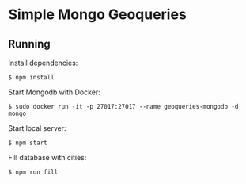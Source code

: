 # Simple Mongo Geoqueries

## Running

Install dependencies:

`$ npm install`

Start Mongodb with Docker:

`$ sudo docker run -it -p 27017:27017 --name geoqueries-mongodb -d mongo`

Start local server:

`$ npm start`

Fill database with cities:

`$ npm run fill`